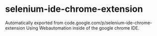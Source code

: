 # selenium-ide-chrome-extension
Automatically exported from code.google.com/p/selenium-ide-chrome-extension
Using Webautomation inside of the google chrome IDE.
